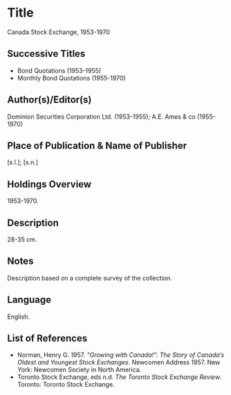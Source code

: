 # Title
Canada Stock Exchange, 1953-1970

## Successive Titles
* Bond Quotations (1953-1955)
* Monthly Bond Quotations (1955-1970)

## Author(s)/Editor(s)
Dominion Securities Corporation Ltd. (1953-1955); A.E. Ames & co (1955-1970)

## Place of Publication & Name of Publisher
[s.l.]; [s.n.]

## Holdings Overview
1953-1970.

## Description
28-35 cm.

## Notes
Description based on a complete survey of the collection.

## Language
English.

## List of References
* Norman, Henry G. 1957. *“Growing with Canada!”: The Story of Canada’s Oldest and Youngest Stock Exchanges*. Newcomen Address 1957. New York: Newcomen Society in North America.
* Toronto Stock Exchange, eds n.d. *The Toronto Stock Exchange Review*. Toronto: Toronto Stock Exchange.
